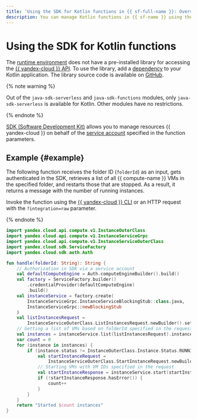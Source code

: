 ```yaml
---
title: 'Using the SDK for Kotlin functions in {{ sf-full-name }}: Overview'
description: You can manage Kotlin functions in {{ sf-name }} using the SDK.
---
```


# Using the SDK for Kotlin functions

The [runtime environment](../../concepts/runtime/index.md) does not have a pre-installed library for accessing the [{{ yandex-cloud }} API](../../../api-design-guide/). To use the library, add a [dependency](dependencies.md) to your Kotlin application. The library source code is available on [GitHub](https://github.com/yandex-cloud/java-sdk).

{% note warning %}

Out of the `java-sdk-serverless` and `java-sdk-functions` modules, only `java-sdk-serverless` is available for Kotlin. Other modules have no restrictions.

{% endnote %}

[SDK (Software Development Kit)](https://en.wikipedia.org/wiki/Software_development_kit) allows you to manage resources {{ yandex-cloud }} on behalf of the [service account](../../operations/function-sa.md) specified in the function parameters.

## Example {#example}

The following function receives the folder ID (`folderId`) as an input, gets authenticated in the SDK, retrieves a list of all {{ compute-name }} VMs in the specified folder, and restarts those that are stopped. As a result, it returns a message with the number of running instances.

Invoke the function using the [{{ yandex-cloud }} CLI](../../concepts/function-invoke.md) or an HTTP request with the `?integration=raw` parameter.

{% endnote %}

```kotlin
import yandex.cloud.api.compute.v1.InstanceOuterClass
import yandex.cloud.api.compute.v1.InstanceServiceGrpc
import yandex.cloud.api.compute.v1.InstanceServiceOuterClass
import yandex.cloud.sdk.ServiceFactory
import yandex.cloud.sdk.auth.Auth

fun handle(folderId: String): String {
    // Authorization in SDK via a service account
    val defaultComputeEngine = Auth.computeEngineBuilder().build()
    val factory = ServiceFactory.builder()
        .credentialProvider(defaultComputeEngine)
        .build()
    val instanceService = factory.create(
        InstanceServiceGrpc.InstanceServiceBlockingStub::class.java,
        InstanceServiceGrpc::newBlockingStub
    )
    val listInstancesRequest =
        InstanceServiceOuterClass.ListInstancesRequest.newBuilder().setFolderId(folderId).build()
    // Getting a list of VMs based on folderId specified in the request
    val instances = instanceService.list(listInstancesRequest).instancesList
    var count = 0
    for (instance in instances) {
        if (instance.status != InstanceOuterClass.Instance.Status.RUNNING) {
            val startInstanceRequest =
                InstanceServiceOuterClass.StartInstanceRequest.newBuilder().setInstanceId(instance.id).build()
            // Starting VMs with VM IDs specified in the request
            val startInstanceResponse = instanceService.start(startInstanceRequest)
            if (!startInstanceResponse.hasError()) {
                count++
            }
        }
    }
    return "Started $count instances"
}
```
